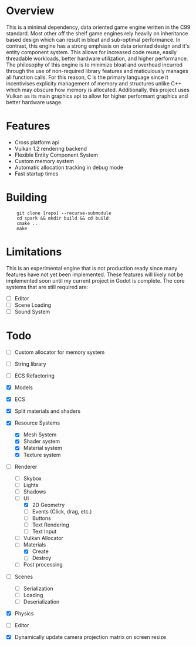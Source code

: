 # Overview
This is a minimal dependency, data oriented game engine written in the C99 standard. Most other off the shelf game engines rely heavily on inheritance based design which can result in bloat and sub-optimal performance. In contrast, this engine has a strong emphasis on data oriented design and it's entity component system. This allows for increased code reuse, easily threadable workloads, better hardware utilization, and higher performance. 
The philosophy of this engine is to minimize bloat and overhead incurred through the use of non-required library features and maticulously manages all function calls. For this reason, C is the primary language since it incentivises explicity management of memory and structures unlike C++ which may obscure how memory is allocated. Additionally, this project uses Vulkan as its main graphics api to allow for higher performant graphics and better hardware usage. 

# Features
- Cross platform api
- Vulkan 1.2 rendering backend
- Flexible Entity Component System
- Custom memory system 
- Automatic allocation tracking in debug mode
- Fast startup times

# Building
```
    git clone [repo] --recurse-submodule
    cd spark && mkdir build && cd build
    cmake .. 
    make
```

# Limitations
This is an experimental engine that is not production ready since many features have not yet been implemented. These features will likely not be implemented soon until my current project in Godot is complete. The core systems that are still required are:
- [ ] Editor
- [ ] Scene Loading
- [ ] Sound System

# Todo
- [ ] Custom allocator for memory system
- [ ] String library
- [ ] ECS Refactoring
- [x] Models
- [x] ECS
- [x] Split materials and shaders
- [x] Resource Systems
    - [x] Mesh System
    - [x] Shader system
    - [x] Material system
    - [x] Texture system
- [ ] Renderer
    - [ ] Skybox
    - [ ] Lights
    - [ ] Shadows
    - [ ] UI
        - [x] 2D Geometry
        - [ ] Events (Click, drag, etc.)
        - [ ] Buttons
        - [ ] Text Rendering
        - [ ] Text Input
    - [ ] Vulkan Allocator
    - [ ] Materials
        - [x] Create
        - [ ] Destroy
    - [ ] Post processing
- [ ] Scenes
    - [ ] Serialization
    - [ ] Loading
    - [ ] Deserialization
- [x] Physics
- [ ] Editor
- [x] Dynamically update camera projection matrix on screen resize

